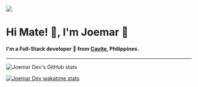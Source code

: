 [![](https://komarev.com/ghpvc/?username=joemardev&color=yellow)](https://github.com/antonkomarev/github-profile-views-counter)

# Hi Mate! 👋, I'm Joemar :bow:

#### I'm a Full-Stack developer 👻 from [Cavite](https://en.wikipedia.org/wiki/Cavite), Philippines.

---

![Joemar Dev's GitHub stats](https://github-readme-stats.vercel.app/api?username=joemardev&count_private=true&show_icons=true&include_all_commits=true&show_owner=true&theme=dark)


[![Joemar Dev wakatime stats](https://github-readme-stats.vercel.app/api/wakatime?username=joemardev&layout=compact&show_icons=true&theme=dark&v=3)](https://github.com/JoemarDev)

